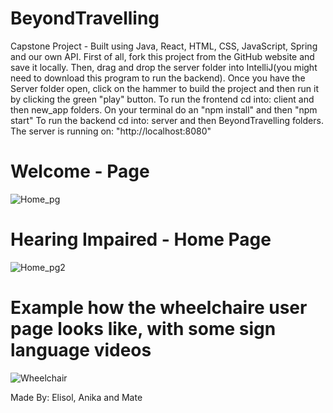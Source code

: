 # BeyondTravelling
Capstone Project - Built using Java, React, HTML, CSS, JavaScript, Spring and our own API.
First of all, fork this project from the GitHub website and save it locally.
Then, drag and drop the server folder into IntelliJ(you might need to download this program to run the backend). Once you have the Server folder open, click on the hammer to build the project and then run it by clicking the green "play" button.
To run the frontend cd into: client and then new_app folders. On your terminal do an "npm install" and then "npm start"
To run the backend cd into: server and then BeyondTravelling folders. The server is running on: "http://localhost:8080"

# Welcome - Page

![Home_pg](https://user-images.githubusercontent.com/78152844/182175414-55150d9c-cb2b-4071-bd0d-13eee0141740.png)

# Hearing Impaired - Home Page

![Home_pg2](https://user-images.githubusercontent.com/78152844/182175841-77bfb2b3-4295-44f0-95a4-8204090a9fc9.png)

# Example how the wheelchaire user page looks like, with some sign language videos

![Wheelchair](https://user-images.githubusercontent.com/78152844/182176060-629b4b99-11e7-4109-9376-70c6037753c3.png)

Made By: Elisol, Anika and Mate

